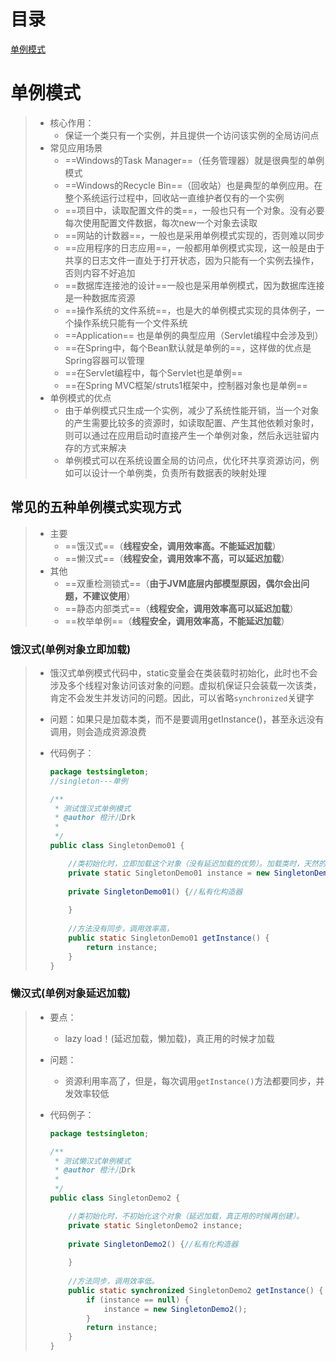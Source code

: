 # 目录
[单例模式](#单例模式)



# 单例模式

> - 核心作用：
>   - 保证一个类只有一个实例，并且提供一个访问该实例的全局访问点
> - 常见应用场景
>   - ==Windows的Task Manager==（任务管理器）就是很典型的单例模式
>   - ==Windows的Recycle Bin==（回收站）也是典型的单例应用。在整个系统运行过程中，回收站一直维护者仅有的一个实例
>   - ==项目中，读取配置文件的类==，一般也只有一个对象。没有必要每次使用配置文件数据，每次new一个对象去读取
>   - ==网站的计数器==，一般也是采用单例模式实现的，否则难以同步
>   - ==应用程序的日志应用==，一般都用单例模式实现，这一般是由于共享的日志文件一直处于打开状态，因为只能有一个实例去操作，否则内容不好追加
>   - ==数据库连接池的设计==一般也是采用单例模式，因为数据库连接是一种数据库资源
>   - ==操作系统的文件系统==，也是大的单例模式实现的具体例子，一个操作系统只能有一个文件系统
>   - ==Application== 也是单例的典型应用（Servlet编程中会涉及到）
>   - ==在Spring中，每个Bean默认就是单例的==，这样做的优点是Spring容器可以管理
>   - ==在Servlet编程中，每个Servlet也是单例==
>   - ==在Spring MVC框架/struts1框架中，控制器对象也是单例==
> - 单例模式的优点
>   - 由于单例模式只生成一个实例，减少了系统性能开销，当一个对象的产生需要比较多的资源时，如读取配置、产生其他依赖对象时，则可以通过在应用启动时直接产生一个单例对象，然后永远驻留内存的方式来解决
>   - 单例模式可以在系统设置全局的访问点，优化环共享资源访问，例如可以设计一个单例类，负责所有数据表的映射处理



## 常见的五种单例模式实现方式

> - 主要
>   - ==饿汉式==（**线程安全，调用效率高。不能延迟加载**）
>   - ==懒汉式==（**线程安全，调用效率不高，可以延迟加载**）
> - 其他
>   - ==双重检测锁式==（**由于JVM底层内部模型原因，偶尔会出问题，不建议使用**）
>   - ==静态内部类式==（**线程安全，调用效率高可以延迟加载**）
>   - ==枚举单例==（**线程安全，调用效率高，不能延迟加载**）

### 饿汉式(单例对象立即加载)

> - 饿汉式单例模式代码中，static变量会在类装载时初始化，此时也不会涉及多个线程对象访问该对象的问题。虚拟机保证只会装载一次该类，肯定不会发生并发访问的问题。因此，可以省略`synchronized`关键字
>
> - 问题：如果只是加载本类，而不是要调用getInstance()，甚至永远没有调用，则会造成资源浪费
>
> - 代码例子：
>
>   ```java
>   package testsingleton;
>   //singleton---单例
>   
>   /**
>    * 测试饿汉式单例模式
>    * @author 橙汁儿Drk
>    *
>    */
>   public class SingletonDemo01 {
>   
>   	//类初始化时，立即加载这个对象（没有延迟加载的优势）。加载类时，天然的是线程安全的
>   	private static SingletonDemo01 instance = new SingletonDemo01();
>   	
>   	private SingletonDemo01() {//私有化构造器
>   		
>   	}
>   	
>   	//方法没有同步，调用效率高，
>   	public static SingletonDemo01 getInstance() {
>   		return instance;
>   	}
>   }
>   
>   ```



### 懒汉式(单例对象延迟加载)

> - 要点：
>
>   - lazy load！(延迟加载，懒加载)，真正用的时候才加载
>
> - 问题：
>
>   - 资源利用率高了，但是，每次调用`getInstance()`方法都要同步，并发效率较低
>
> - 代码例子：
>
>   ```java
>   package testsingleton;
>   
>   /**
>    * 测试懒汉式单例模式
>    * @author 橙汁儿Drk
>    *
>    */
>   public class SingletonDemo2 {
>   
>   	//类初始化时，不初始化这个对象（延迟加载，真正用的时候再创建）。
>   	private static SingletonDemo2 instance;
>   	
>   	private SingletonDemo2() {//私有化构造器
>   		
>   	}
>   	
>   	//方法同步，调用效率低。
>   	public static synchronized SingletonDemo2 getInstance() {
>   		if (instance == null) {
>   			instance = new SingletonDemo2();
>   		}
>   		return instance;
>   	}
>   }
>   
>   ```
>
>   

